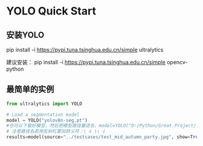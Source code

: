 # YOLO Quick Start
## 安装YOLO
pip install -i https://pypi.tuna.tsinghua.edu.cn/simple ultralytics

建议安装：
pip install -i https://pypi.tuna.tsinghua.edu.cn/simple opencv-python

## 最简单的实例
```python
from ultralytics import YOLO

# Load a segmentation model
model = YOLO("yolov8n-seg.pt")  
#也可以下载好模型，然后把模型路径塞进去，model=YOLO("D:/Python/Great Project/YOLO_Bicycle_Theft_Detection/src/yolov8n-seg.pt")
# 注意路径名若用反斜杠要加转义符：\ x \\ √
results=model(source="../testcases/test_mid_autumn_party.jpg", show=True,save=True)
```


